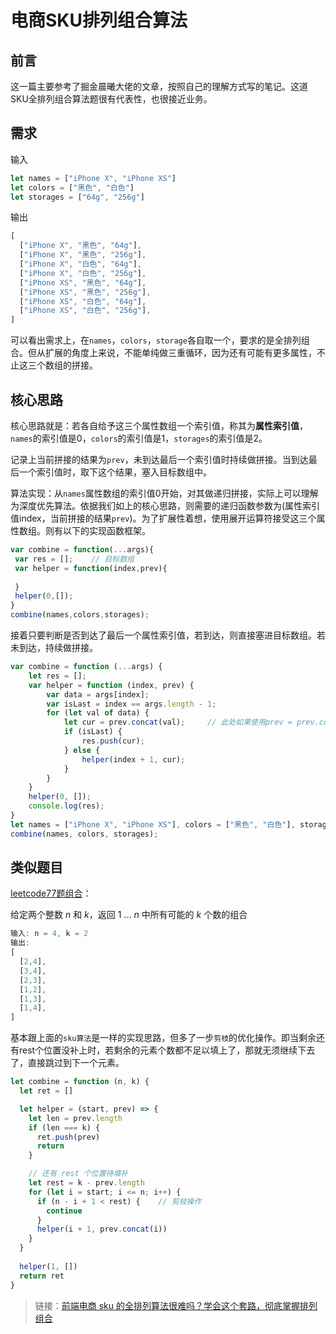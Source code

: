 #  电商SKU排列组合算法
## 前言
这一篇主要参考了掘金晨曦大佬的文章，按照自己的理解方式写的笔记。这道SKU全排列组合算法题很有代表性，也很接近业务。

## 需求

输入

 ```javascript
let names = ["iPhone X", "iPhone XS"]
let colors = ["黑色", "白色"]
let storages = ["64g", "256g"]
 ```

输出

```javascript
[
  ["iPhone X", "黑色", "64g"],
  ["iPhone X", "黑色", "256g"],
  ["iPhone X", "白色", "64g"],
  ["iPhone X", "白色", "256g"],
  ["iPhone XS", "黑色", "64g"],
  ["iPhone XS", "黑色", "256g"],
  ["iPhone XS", "白色", "64g"],
  ["iPhone XS", "白色", "256g"],
]
```

可以看出需求上，在`names`，`colors`，`storage`各自取一个，要求的是全排列组合。但从扩展的角度上来说，不能单纯做三重循环，因为还有可能有更多属性，不止这三个数组的拼接。



## 核心思路

核心思路就是：若各自给予这三个属性数组一个索引值，称其为**属性索引值**，`names`的索引值是0，`colors`的索引值是1，`storages`的索引值是2。

记录上当前拼接的结果为`prev`，未到达最后一个索引值时持续做拼接。当到达最后一个索引值时，取下这个结果，塞入目标数组中。



算法实现：从`names`属性数组的索引值0开始，对其做递归拼接，实际上可以理解为深度优先算法。依据我们如上的核心思路，则需要的递归函数参数为(属性索引值index，当前拼接的结果`prev`)。为了扩展性着想，使用展开运算符接受这三个属性数组。则有以下的实现函数框架。



```javascript
var combine = function(...args){
 var res = [];    // 目标数组
 var helper = function(index,prev){
     
 }
 helper(0,[]);
}
combine(names,colors,storages);
```



接着只要判断是否到达了最后一个属性索引值，若到达，则直接塞进目标数组。若未到达，持续做拼接。

```javascript
var combine = function (...args) {
    let res = [];
    var helper = function (index, prev) {
        var data = args[index];
        var isLast = index == args.length - 1;
        for (let val of data) {
            let cur = prev.concat(val);     // 此处如果使用prev = prev.concat则会出现到后面拼接成三个元素，四个元素，五个元素的情况
            if (isLast) {
                res.push(cur);
            } else {
                helper(index + 1, cur);
            }
        }
    }
    helper(0, []);
    console.log(res);
}
let names = ["iPhone X", "iPhone XS"], colors = ["黑色", "白色"], storages = ["64g", "256g"];
combine(names, colors, storages);

```


## 类似题目

[leetcode77题组合](https://leetcode-cn.com/problems/combinations/)：

给定两个整数 *n* 和 *k*，返回 1 ... *n* 中所有可能的 *k* 个数的组合

```javascript
输入: n = 4, k = 2
输出:
[
  [2,4],
  [3,4],
  [2,3],
  [1,2],
  [1,3],
  [1,4],
]
```

基本跟上面的`sku算法`是一样的实现思路，但多了一步`剪枝`的优化操作。即当剩余还有rest个位置没补上时，若剩余的元素个数都不足以填上了，那就无须继续下去了，直接跳过到下一个元素。


```javascript
let combine = function (n, k) {
  let ret = []

  let helper = (start, prev) => {
    let len = prev.length
    if (len === k) {
      ret.push(prev)
      return
    }

    // 还有 rest 个位置待填补
    let rest = k - prev.length
    for (let i = start; i <= n; i++) {
      if (n - i + 1 < rest) {    // 剪枝操作
        continue
      }
      helper(i + 1, prev.concat(i))
    }
  }
  
  helper(1, [])
  return ret
}

```

> 链接：[前端电商 sku 的全排列算法很难吗？学会这个套路，彻底掌握排列组合](https://juejin.im/post/5ee6d9026fb9a047e60815f1)

